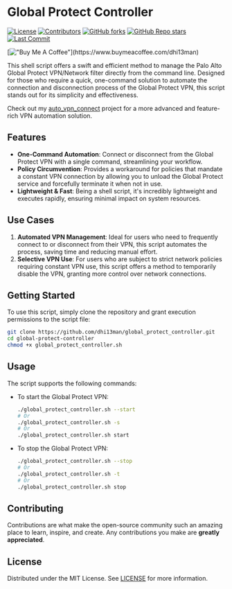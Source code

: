 # Global Protect Controller

[![License](https://img.shields.io/github/license/dhi13man/global_protect_controller)](https://github.com/Dhi13man/global_protect_controller/blob/main/LICENSE)
[![Contributors](https://img.shields.io/github/contributors-anon/dhi13man/global_protect_controller?style=flat)](https://github.com/Dhi13man/global_protect_controller/graphs/contributors)
[![GitHub forks](https://img.shields.io/github/forks/dhi13man/global_protect_controller?style=social)](https://github.com/Dhi13man/global_protect_controller/network/members)
[![GitHub Repo stars](https://img.shields.io/github/stars/dhi13man/global_protect_controller?style=social)](https://github.com/Dhi13man/global_protect_controller/stargazers)
[![Last Commit](https://img.shields.io/github/last-commit/dhi13man/global_protect_controller)](https://github.com/Dhi13man/global_protect_controller/commits/main)

[!["Buy Me A Coffee"](https://img.buymeacoffee.com/button-api/?text=Buy%20me%20an%20Ego%20boost&emoji=%F0%9F%98%B3&slug=dhi13man&button_colour=FF5F5F&font_colour=ffffff&font_family=Lato&outline_colour=000000&coffee_colour=FFDD00****)](https://www.buymeacoffee.com/dhi13man)

This shell script offers a swift and efficient method to manage the Palo Alto Global Protect VPN/Network filter directly from the command line. Designed for those who require a quick, one-command solution to automate the connection and disconnection process of the Global Protect VPN, this script stands out for its simplicity and effectiveness.

Check out my [auto_vpn_connect](https://github.com/Dhi13man/auto_vpn_connect) project for a more advanced and feature-rich VPN automation solution.

## Features

- **One-Command Automation**: Connect or disconnect from the Global Protect VPN with a single command, streamlining your workflow.
- **Policy Circumvention**: Provides a workaround for policies that mandate a constant VPN connection by allowing you to unload the Global Protect service and forcefully terminate it when not in use.
- **Lightweight & Fast**: Being a shell script, it's incredibly lightweight and executes rapidly, ensuring minimal impact on system resources.

## Use Cases

1. **Automated VPN Management**: Ideal for users who need to frequently connect to or disconnect from their VPN, this script automates the process, saving time and reducing manual effort.
2. **Selective VPN Use**: For users who are subject to strict network policies requiring constant VPN use, this script offers a method to temporarily disable the VPN, granting more control over network connections.

## Getting Started

To use this script, simply clone the repository and grant execution permissions to the script file:

```bash
git clone https://github.com/dhi13man/global_protect_controller.git
cd global-protect-controller
chmod +x global_protect_controller.sh
```

## Usage

The script supports the following commands:

- To start the Global Protect VPN:

  ```bash
  ./global_protect_controller.sh --start
  # Or
  ./global_protect_controller.sh -s
  # Or
  ./global_protect_controller.sh start
  ```

- To stop the Global Protect VPN:
  
  ```bash
  ./global_protect_controller.sh --stop
  # Or
  ./global_protect_controller.sh -t
  # Or
  ./global_protect_controller.sh stop
  ```

## Contributing

Contributions are what make the open-source community such an amazing place to learn, inspire, and create. Any contributions you make are **greatly appreciated**.

## License

Distributed under the MIT License. See [LICENSE](LICENSE) for more information.
